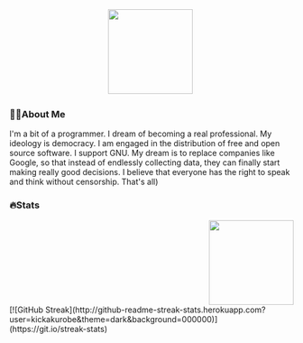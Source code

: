<div id="header" align="center">
  <img src="https://static.miraheze.org/projectsekaiwiki/a/a1/Miku_chibi.png" width="150"/>
  <a>
  <img src="https://komarev.com/ghpvc/?username=kickakurobe&style=flat-square&color=blue" alt=""/>
  </a>
</div>
      
### :man_technologist:About Me
I'm a bit of a programmer. I dream of becoming a real professional. My ideology is democracy. I am engaged in the distribution of free and open source software. I support GNU. My dream is to replace companies like Google, so that instead of endlessly collecting data, they can finally start making really good decisions. I believe that everyone has the right to speak and think without censorship. That's all)
### :fire:Stats
<div id="header" align="right">
  <img src="https://i.pinimg.com/originals/ee/7c/16/ee7c167e8333fa4a4ee2001caf3cf2bd.png" width="150"/>
</div>
[![GitHub Streak](http://github-readme-streak-stats.herokuapp.com?user=kickakurobe&theme=dark&background=000000)](https://git.io/streak-stats)
